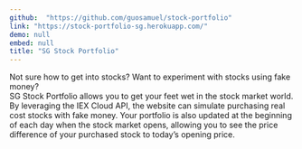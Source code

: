 ```yaml
---
github:  "https://github.com/guosamuel/stock-portfolio"
link: "https://stock-portfolio-sg.herokuapp.com/"
demo: null
embed: null
title: "SG Stock Portfolio"
---
```


Not sure how to get into stocks? Want to experiment with stocks using fake money?
<br />
SG Stock Portfolio allows you to get your feet wet in the stock market world. By leveraging the IEX Cloud API, the website can simulate purchasing real cost stocks with fake money. Your portfolio is also updated at the beginning of each day when the stock market opens, allowing you to see the price difference of your purchased stock to today’s opening price.

